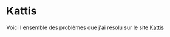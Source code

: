 # Kattis

Voici l'ensemble des problèmes que j'ai résolu sur le site [Kattis](https://open.kattis.com/problems)

